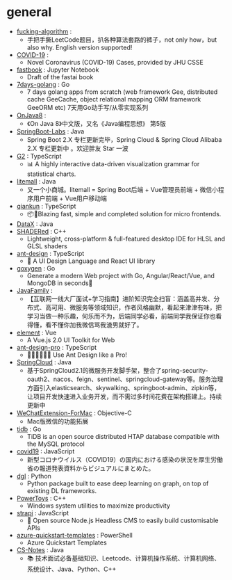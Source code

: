 # general
- [fucking-algorithm](https://github.com/labuladong/fucking-algorithm) : 
  - 手把手撕LeetCode题目，扒各种算法套路的裤子，not only how，but also why. English version supported!
- [COVID-19](https://github.com/CSSEGISandData/COVID-19) : 
  - Novel Coronavirus (COVID-19) Cases, provided by JHU CSSE
- [fastbook](https://github.com/fastai/fastbook) : Jupyter Notebook
  - Draft of the fastai book
- [7days-golang](https://github.com/geektutu/7days-golang) : Go
  - 7 days golang apps from scratch (web framework Gee, distributed cache GeeCache, object relational mapping ORM framework GeeORM etc) 7天用Go动手写/从零实现系列
- [OnJava8](https://github.com/LingCoder/OnJava8) : 
  - 《On Java 8》中文版，又名《Java编程思想》 第5版
- [SpringBoot-Labs](https://github.com/YunaiV/SpringBoot-Labs) : Java
  - Spring Boot 2.X 专栏更新完毕，Spring Cloud & Spring Cloud Alibaba 2.X 专栏更新中 。欢迎胖友 Star 一波
- [G2](https://github.com/antvis/G2) : TypeScript
  - 📊 A highly interactive data-driven visualization grammar for statistical charts.
- [litemall](https://github.com/linlinjava/litemall) : Java
  - 又一个小商城。litemall = Spring Boot后端 + Vue管理员前端 + 微信小程序用户前端 + Vue用户移动端
- [qiankun](https://github.com/umijs/qiankun) : TypeScript
  - 📦🚀Blazing fast, simple and completed solution for micro frontends.
- [DataX](https://github.com/alibaba/DataX) : Java
- [SHADERed](https://github.com/dfranx/SHADERed) : C++
  - Lightweight, cross-platform & full-featured desktop IDE for HLSL and GLSL shaders
- [ant-design](https://github.com/ant-design/ant-design) : TypeScript
  - 🌈 A UI Design Language and React UI library
- [goxygen](https://github.com/Shpota/goxygen) : Go
  - Generate a modern Web project with Go, Angular/React/Vue, and MongoDB in seconds🚀
- [JavaFamily](https://github.com/AobingJava/JavaFamily) : 
  - 【互联网一线大厂面试+学习指南】进阶知识完全扫盲：涵盖高并发、分布式、高可用、微服务等领域知识，作者风格幽默，看起来津津有味，把学习当做一种乐趣，何乐而不为，后端同学必看，前端同学我保证你也看得懂，看不懂你加我微信骂我渣男就好了。
- [element](https://github.com/ElemeFE/element) : Vue
  - A Vue.js 2.0 UI Toolkit for Web
- [ant-design-pro](https://github.com/ant-design/ant-design-pro) : TypeScript
  - 👨🏻‍💻👩🏻‍💻 Use Ant Design like a Pro!
- [SpringCloud](https://github.com/zhoutaoo/SpringCloud) : Java
  - 基于SpringCloud2.1的微服务开发脚手架，整合了spring-security-oauth2、nacos、feign、sentinel、springcloud-gateway等。服务治理方面引入elasticsearch、skywalking、springboot-admin、zipkin等，让项目开发快速进入业务开发，而不需过多时间花费在架构搭建上。持续更新中
- [WeChatExtension-ForMac](https://github.com/MustangYM/WeChatExtension-ForMac) : Objective-C
  - Mac版微信的功能拓展
- [tidb](https://github.com/pingcap/tidb) : Go
  - TiDB is an open source distributed HTAP database compatible with the MySQL protocol
- [covid19](https://github.com/kaz-ogiwara/covid19) : JavaScript
  - 新型コロナウイルス（COVID19）の国内における感染の状況を厚生労働省の報道発表資料からビジュアルにまとめた。
- [dgl](https://github.com/dmlc/dgl) : Python
  - Python package built to ease deep learning on graph, on top of existing DL frameworks.
- [PowerToys](https://github.com/microsoft/PowerToys) : C++
  - Windows system utilities to maximize productivity
- [strapi](https://github.com/strapi/strapi) : JavaScript
  - 🚀 Open source Node.js Headless CMS to easily build customisable APIs
- [azure-quickstart-templates](https://github.com/Azure/azure-quickstart-templates) : PowerShell
  - Azure Quickstart Templates
- [CS-Notes](https://github.com/CyC2018/CS-Notes) : Java
  - 📚 技术面试必备基础知识、Leetcode、计算机操作系统、计算机网络、系统设计、Java、Python、C++

